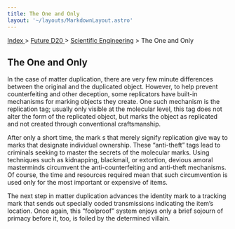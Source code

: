 ```yaml
---
title: The One and Only
layout: '~/layouts/MarkdownLayout.astro'
---
```


[ Index ](/) > [ Future D20 ](/future.d20.srd) > [Scientific Engineering](/future.d20.srd/scientific.engineering) > The One and Only

## The One and Only

In the case of matter duplication, there are very few minute differences
between the original and the duplicated object. However, to help prevent
counterfeiting and other deception, some replicators have built-in mechanisms
for marking objects they create. One such mechanism is the replication tag;
usually only visible at the molecular level, this tag does not alter the form
of the replicated object, but marks the object as replicated and not created
through conventional craftsmanship.

After only a short time, the mark s that merely signify replication give way
to marks that designate individual ownership. These “anti-theft” tags lead to
criminals seeking to master the secrets of the molecular marks. Using
techniques such as kidnapping, blackmail, or extortion, devious amoral
masterminds circumvent the anti-counterfeiting and anti-theft mechanisms. Of
course, the time and resources required mean that such circumvention is used
only for the most important or expensive of items.

The next step in matter duplication advances the identity mark to a tracking
mark that sends out specially coded transmissions indicating the item’s
location. Once again, this “foolproof” system enjoys only a brief sojourn of
primacy before it, too, is foiled by the determined villain.


